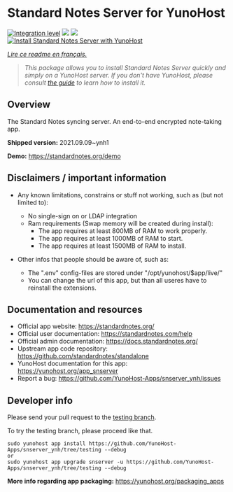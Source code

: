 <!--
N.B.: This README was automatically generated by https://github.com/YunoHost/apps/tree/master/tools/README-generator
It shall NOT be edited by hand.
-->

# Standard Notes Server for YunoHost

[![Integration level](https://dash.yunohost.org/integration/snserver.svg)](https://dash.yunohost.org/appci/app/snserver) ![](https://ci-apps.yunohost.org/ci/badges/snserver.status.svg) ![](https://ci-apps.yunohost.org/ci/badges/snserver.maintain.svg)  
[![Install Standard Notes Server with YunoHost](https://install-app.yunohost.org/install-with-yunohost.svg)](https://install-app.yunohost.org/?app=snserver)

*[Lire ce readme en français.](./README_fr.md)*

> *This package allows you to install Standard Notes Server quickly and simply on a YunoHost server.
If you don't have YunoHost, please consult [the guide](https://yunohost.org/#/install) to learn how to install it.*

## Overview

The Standard Notes syncing server. An end-to-end encrypted note-taking app.

**Shipped version:** 2021.09.09~ynh1

**Demo:** https://standardnotes.org/demo

## Disclaimers / important information

* Any known limitations, constrains or stuff not working, such as (but not limited to):
    * No single-sign on or LDAP integration
    * Ram requirements (Swap memory will be created during install):
        * The app requires at least 800MB of RAM to work properly.
        * The app requires at least 1000MB of RAM to start.
        * The app requires at least 1500MB of RAM to install.

* Other infos that people should be aware of, such as:
    * The ".env" config-files are stored under "/opt/yunohost/$app/live/"
    * You can change the url of this app, but than all useres have to reinstall the extensions.

## Documentation and resources

* Official app website: https://standardnotes.org/
* Official user documentation: https://standardnotes.com/help
* Official admin documentation: https://docs.standardnotes.org/
* Upstream app code repository: https://github.com/standardnotes/standalone
* YunoHost documentation for this app: https://yunohost.org/app_snserver
* Report a bug: https://github.com/YunoHost-Apps/snserver_ynh/issues

## Developer info

Please send your pull request to the [testing branch](https://github.com/YunoHost-Apps/snserver_ynh/tree/testing).

To try the testing branch, please proceed like that.
```
sudo yunohost app install https://github.com/YunoHost-Apps/snserver_ynh/tree/testing --debug
or
sudo yunohost app upgrade snserver -u https://github.com/YunoHost-Apps/snserver_ynh/tree/testing --debug
```

**More info regarding app packaging:** https://yunohost.org/packaging_apps